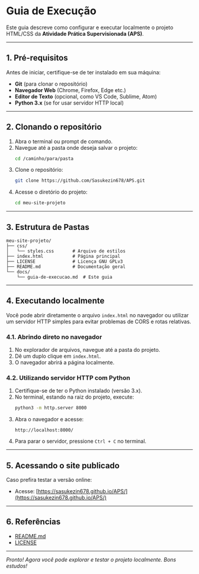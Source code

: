 # Guia de Execução

Este guia descreve como configurar e executar localmente o projeto HTML/CSS da **Atividade Prática Supervisionada (APS)**.

---

## 1. Pré-requisitos

Antes de iniciar, certifique-se de ter instalado em sua máquina:

- **Git** (para clonar o repositório)
- **Navegador Web** (Chrome, Firefox, Edge etc.)
- **Editor de Texto** (opcional, como VS Code, Sublime, Atom)
- **Python 3.x** (se for usar servidor HTTP local)

---

## 2. Clonando o repositório

1. Abra o terminal ou prompt de comando.
2. Navegue até a pasta onde deseja salvar o projeto:
   ```bash
   cd /caminho/para/pasta
   ```
3. Clone o repositório:
   ```bash
   git clone https://github.com/Sasukezin678/APS.git
   ```
4. Acesse o diretório do projeto:
   ```bash
   cd meu-site-projeto
   ```

---

## 3. Estrutura de Pastas

```
meu-site-projeto/
├── css/
│   └── styles.css       # Arquivo de estilos
├── index.html           # Página principal
├── LICENSE              # Licença GNU GPLv3
├── README.md            # Documentação geral
└── docs/
    └── guia-de-execucao.md  # Este guia
```

---

## 4. Executando localmente

Você pode abrir diretamente o arquivo `index.html` no navegador ou utilizar um servidor HTTP simples para evitar problemas de CORS e rotas relativas.

### 4.1. Abrindo direto no navegador

1. No explorador de arquivos, navegue até a pasta do projeto.
2. Dê um duplo clique em `index.html`.
3. O navegador abrirá a página localmente.

### 4.2. Utilizando servidor HTTP com Python

1. Certifique-se de ter o Python instalado (versão 3.x).
2. No terminal, estando na raiz do projeto, execute:
   ```bash
   python3 -m http.server 8000
   ```
3. Abra o navegador e acesse:
   ```
   http://localhost:8000/
   ```
4. Para parar o servidor, pressione `Ctrl + C` no terminal.

---

## 5. Acessando o site publicado

Caso prefira testar a versão online:

- Acesse: [https://sasukezin678.github.io/APS/](https://sasukezin678.github.io/APS/)

---

## 6. Referências

- [README.md](../README.md)
- [LICENSE](../LICENSE)

---

*Pronto! Agora você pode explorar e testar o projeto localmente. Bons estudos!*
